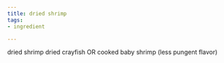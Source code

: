 ```yaml
---
title: dried shrimp
tags:
- ingredient

---
```

dried shrimp dried crayfish OR cooked baby shrimp (less pungent flavor)
